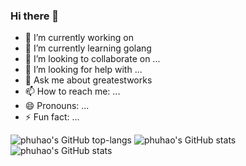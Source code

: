 ### Hi there 👋


- 🔭 I’m currently working on  
- 🌱 I’m currently learning golang 
- 👯 I’m looking to collaborate on ...
- 🤔 I’m looking for help with ...
- 💬 Ask me about  greatestworks
- 📫 How to reach me: ...
- 😄 Pronouns: ...
- ⚡ Fun fact: ...



![phuhao's GitHub top-langs](https://github-readme-stats.vercel.app/api/top-langs/?username=phuhao00&layout=compact)
![phuhao's GitHub stats](https://github-readme-stats.vercel.app/api?username=phuhao00&show_icons=true&theme=cobalt)
![phuhao's GitHub stats](https://activity-graph.herokuapp.com/graph?username=phuhao00&theme=react-dark)
